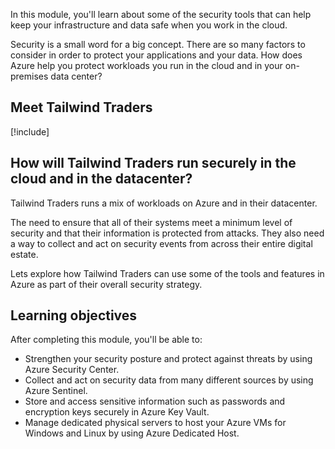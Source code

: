 In this module, you'll learn about some of the security tools that can help keep your infrastructure and data safe when you work in the cloud.

Security is a small word for a big concept. There are so many factors to consider in order to protect your applications and your data. How does Azure help you protect workloads you run in the cloud and in your on-premises data center?

## Meet Tailwind Traders

[!include[](../../shared/tailwind-traders-overview.md)]

## How will Tailwind Traders run securely in the cloud and in the datacenter?

Tailwind Traders runs a mix of workloads on Azure and in their datacenter.

The need to ensure that all of their systems meet a minimum level of security and that their information is protected from attacks. They also need a way to collect and act on security events from across their entire digital estate.

Lets explore how Tailwind Traders can use some of the tools and features in Azure as part of their overall security strategy.

## Learning objectives

After completing this module, you'll be able to:

* Strengthen your security posture and protect against threats by using Azure Security Center.
* Collect and act on security data from many different sources by using Azure Sentinel.
* Store and access sensitive information such as passwords and encryption keys securely in Azure Key Vault.
* Manage dedicated physical servers to host your Azure VMs for Windows and Linux by using Azure Dedicated Host.
